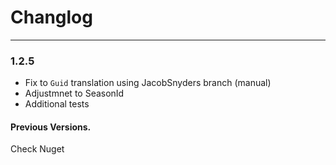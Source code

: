 # Changlog
---------------

### 1.2.5
- Fix to `Guid` translation using JacobSnyders branch (manual)
- Adjustmnet to SeasonId
- Additional tests

#### Previous Versions.
Check Nuget